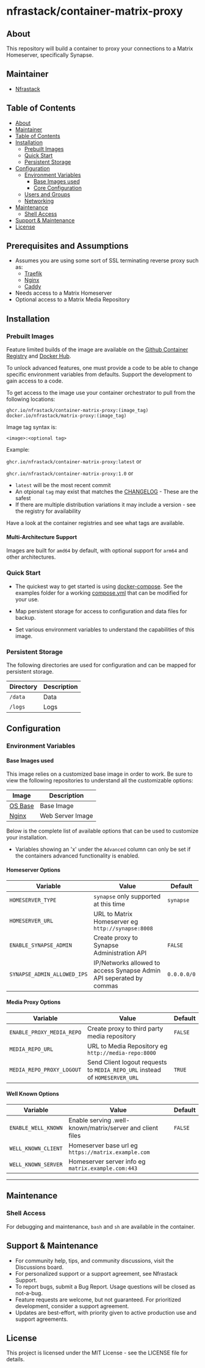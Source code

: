 # nfrastack/container-matrix-proxy

## About

This repository will build a container to proxy your connections to a Matrix Homeserver, specifically Synapse.

## Maintainer

* [Nfrastack](https://www.nfrastack.com)

## Table of Contents


* [About](#about)
* [Maintainer](#maintainer)
* [Table of Contents](#table-of-contents)
* [Installation](#installation)
  * [Prebuilt Images](#prebuilt-images)
  * [Quick Start](#quick-start)
  * [Persistent Storage](#persistent-storage)
* [Configuration](#configuration)
  * [Environment Variables](#environment-variables)
    * [Base Images used](#base-images-used)
    * [Core Configuration](#core-configuration)
  * [Users and Groups](#users-and-groups)
  * [Networking](#networking)
* [Maintenance](#maintenance)
  * [Shell Access](#shell-access)
* [Support & Maintenance](#support--maintenance)
* [License](#license)

## Prerequisites and Assumptions
*  Assumes you are using some sort of SSL terminating reverse proxy such as:
   *  [Traefik](https://github.com/nfrastack/container-traefik)
   *  [Nginx](https://github.com/jc21/nginx-proxy-manager)
   *  [Caddy](https://github.com/caddyserver/caddy)
*  Needs access to a Matrix Homeserver
*  Optional access to a Matrix Media Repository

## Installation

### Prebuilt Images

Feature limited builds of the image are available on the [Github Container Registry](https://github.com/nfrastack/container-matrix-proxy/pkgs/container/container-matrix-proxy) and [Docker Hub](https://hub.docker.com/r/nfrastack/matrix-proxy).

To unlock advanced features, one must provide a code to be able to change specific environment variables from defaults. Support the development to gain access to a code.

To get access to the image use your container orchestrator to pull from the following locations:

```
ghcr.io/nfrastack/container-matrix-proxy:(image_tag)
docker.io/nfrastack/matrix-proxy:(image_tag)
```

Image tag syntax is:

`<image>:<optional tag>`

Example:

`ghcr.io/nfrastack/container-matrix-proxy:latest` or

`ghcr.io/nfrastack/container-matrix-proxy:1.0` or

* `latest` will be the most recent commit
* An otpional `tag` may exist that matches the [CHANGELOG](CHANGELOG.md) - These are the safest
* If there are multiple distribution variations it may include a version - see the registry for availability

Have a look at the container registries and see what tags are available.

#### Multi-Architecture Support

Images are built for `amd64` by default, with optional support for `arm64` and other architectures.

### Quick Start

* The quickest way to get started is using [docker-compose](https://docs.docker.com/compose/). See the examples folder for a working [compose.yml](examples/compose.yml) that can be modified for your use.

* Map persistent storage for access to configuration and data files for backup.
* Set various environment variables to understand the capabilities of this image.

### Persistent Storage

The following directories are used for configuration and can be mapped for persistent storage.

| Directory | Description |
| --------- | ----------- |
| `/data`   | Data        |
| `/logs`   | Logs        |

## Configuration

### Environment Variables

#### Base Images used

This image relies on a customized base image in order to work.
Be sure to view the following repositories to understand all the customizable options:

| Image                                                   | Description      |
| ------------------------------------------------------- | ---------------- |
| [OS Base](https://github.com/nfrastack/container-base/) | Base Image       |
| [Nginx](https://github.com/nfrastack/container-nginx/)  | Web Server Image |

Below is the complete list of available options that can be used to customize your installation.

* Variables showing an 'x' under the `Advanced` column can only be set if the containers advanced functionality is enabled.

#### Homeserver Options

| Variable                    | Value                                                               | Default     |
| --------------------------- | ------------------------------------------------------------------- | ----------- |
| `HOMESERVER_TYPE`           | `synapse` only supported at this time                               | `synapse`   |
| `HOMESERVER_URL`            | URL to Matrix Homeserver eg `http://synapse:8008`                   |             |
| `ENABLE_SYNAPSE_ADMIN`      | Create proxy to Synapse Administration API                          | `FALSE`     |
| `SYNAPSE_ADMIN_ALLOWED_IPS` | IP/Networks allowed to access Synapse Admin API seperated by commas | `0.0.0.0/0` |

#### Media Proxy Options

| Variable                  | Value                                                                       | Default |
| ------------------------- | --------------------------------------------------------------------------- | ------- |
| `ENABLE_PROXY_MEDIA_REPO` | Create proxy to third party media repository                                | `FALSE` |
| `MEDIA_REPO_URL`          | URL to Media Repository eg `http://media-repo:8000`                         |         |
| `MEDIA_REPO_PROXY_LOGOUT` | Send Client logout requests to `MEDIA_REPO_URL` instead of `HOMESERVER_URL` | `TRUE`  |

#### Well Known Options

| Variable            | Value                                                     | Default |
| ------------------- | --------------------------------------------------------- | ------- |
| `ENABLE_WELL_KNOWN` | Enable serving .well-known/matrix/server and client files | `FALSE` |
| `WELL_KNOWN_CLIENT` | Homeserver base url eg `https://matrix.example.com`       |         |
| `WELL_KNOWN_SERVER` | Homeserver server info eg `matrix.example.com:443`        |         |

* * *

## Maintenance

### Shell Access

For debugging and maintenance, `bash` and `sh` are available in the container.

## Support & Maintenance

* For community help, tips, and community discussions, visit the Discussions board.
* For personalized support or a support agreement, see Nfrastack Support.
* To report bugs, submit a Bug Report. Usage questions will be closed as not-a-bug.
* Feature requests are welcome, but not guaranteed. For prioritized development, consider a support agreement.
* Updates are best-effort, with priority given to active production use and support agreements.

## License

This project is licensed under the MIT License - see the LICENSE file for details.

